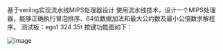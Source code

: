 基于verilog实现流水线MIPS处理器设计
使用流水线技术，设计一个MIPS处理器，能够正确执行冒泡排序、64位数据加法和最大公约数及最小公倍数求解程序。
测试板：ego1 324 35t
按键功能图如下：

![image](https://github.com/user-attachments/assets/e38e13fe-23a0-4fc7-aadd-d974236c0c08)
